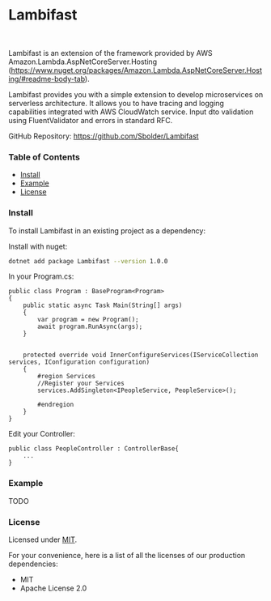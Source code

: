 # Lambifast 
<br />

Lambifast is an extension of the framework provided by AWS Amazon.Lambda.AspNetCoreServer.Hosting (https://www.nuget.org/packages/Amazon.Lambda.AspNetCoreServer.Hosting/#readme-body-tab).

Lambifast provides you with a simple extension to develop microservices on serverless architecture.
It allows you to have tracing and logging capabilities integrated with AWS CloudWatch service.
Input dto validation using FluentValidator and errors in standard RFC.

GitHub Repository: https://github.com/Sbolder/Lambifast


### Table of Contents

 - [Install](#install)
 - [Example](#example)
 - [License](#license)




### Install

To install Lambifast in an existing project as a dependency:

Install with nuget:
```sh
dotnet add package Lambifast --version 1.0.0
```

In your Program.cs:

    public class Program : BaseProgram<Program>
    {
        public static async Task Main(String[] args)
        {
            var program = new Program();
            await program.RunAsync(args);
        }


        protected override void InnerConfigureServices(IServiceCollection services, IConfiguration configuration)
        {
            #region Services
            //Register your Services
            services.AddSingleton<IPeopleService, PeopleService>();

            #endregion
        }
    }

Edit your Controller:

    public class PeopleController : ControllerBase{
        ...
    }

### Example

TODO

### License

Licensed under [MIT](./LICENSE).

For your convenience, here is a list of all the licenses of our production
dependencies:

- MIT
- Apache License 2.0